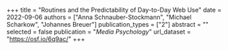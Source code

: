 +++
title = "Routines and the Predictability of Day-to-Day Web Use"
date = 2022-09-06
authors = ["Anna Schnauber-Stockmann", "Michael Scharkow", "Johannes Breuer"]
publication_types = ["2"]
abstract = ""
selected = false
publication = "*Media Psychology*"
url_dataset = "https://osf.io/6q9ac/"
+++